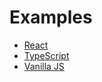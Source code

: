 # Examples

- [React](./react.jsx)
- [TypeScript](./typescript.tsx)
- [Vanilla JS](./vanilla_js.html)
